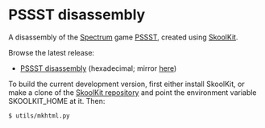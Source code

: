 PSSST disassembly
==================

A disassembly of the [Spectrum](https://en.wikipedia.org/wiki/ZX_Spectrum) game
[PSSST](https://en.wikipedia.org/wiki/Pssst),
created using [SkoolKit](https://skoolkit.ca).

Browse the latest release:

* [PSSST disassembly](https://pobtastic.github.io/pssst/) (hexadecimal; mirror [here](http://skoolkit.arcadegeek.co.uk/pssst/))

To build the current development version, first either install SkoolKit, or
make a clone of the [SkoolKit repository](https://github.com/skoolkid/skoolkit)
and point the environment variable SKOOLKIT_HOME at it. Then:

    $ utils/mkhtml.py
